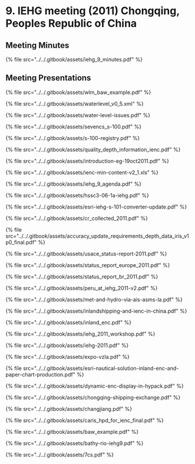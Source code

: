 # 9. IEHG meeting \(2011\) Chongqing, Peoples Republic of China

## Meeting Minutes

{% file src="../../.gitbook/assets/iehg\_9\_minutes.pdf" %}

## Meeting Presentations

{% file src="../../.gitbook/assets/wlm\_baw\_example.pdf" %}

{% file src="../../.gitbook/assets/waterlevel\_v0\_5.xml" %}

{% file src="../../.gitbook/assets/water-level-issues.pdf" %}

{% file src="../../.gitbook/assets/sevencs\_s-100.pdf" %}

{% file src="../../.gitbook/assets/s-100-registry.pdf" %}

{% file src="../../.gitbook/assets/quality\_depth\_information\_ienc.pdf" %}

{% file src="../../.gitbook/assets/introduction-eg-19oct2011.pdf" %}

{% file src="../../.gitbook/assets/ienc-min-content-v2\_1.xls" %}

{% file src="../../.gitbook/assets/iehg\_9\_agenda.pdf" %}

{% file src="../../.gitbook/assets/hssc3-06-1a-iehg.pdf" %}

{% file src="../../.gitbook/assets/esri-iehg-s-101-converter-update.pdf" %}

{% file src="../../.gitbook/assets/cr\_collected\_2011.pdf" %}

{% file src="../../.gitbook/assets/accuracy\_update\_requirements\_depth\_data\_iris\_v1p0\_final.pdf" %}

{% file src="../../.gitbook/assets/usace\_status-report-2011.pdf" %}

{% file src="../../.gitbook/assets/status\_report\_europe\_2011.pdf" %}

{% file src="../../.gitbook/assets/status\_report\_br\_2011.pdf" %}

{% file src="../../.gitbook/assets/peru\_at\_iehg\_2011-v2.pdf" %}

{% file src="../../.gitbook/assets/met-and-hydro-via-ais-asms-la.pdf" %}

{% file src="../../.gitbook/assets/inlandshipping-and-ienc-in-china.pdf" %}

{% file src="../../.gitbook/assets/inland\_enc.pdf" %}

{% file src="../../.gitbook/assets/iehg\_2011\_workshop.pdf" %}

{% file src="../../.gitbook/assets/iehg-2011.pdf" %}

{% file src="../../.gitbook/assets/expo-vzla.pdf" %}

{% file src="../../.gitbook/assets/esri-nautical-solution-inland-enc-and-paper-chart-production.pdf" %}

{% file src="../../.gitbook/assets/dynamic-enc-display-in-hypack.pdf" %}

{% file src="../../.gitbook/assets/chongqing-shipping-exchange.pdf" %}

{% file src="../../.gitbook/assets/changjiang.pdf" %}

{% file src="../../.gitbook/assets/caris\_hpd\_for\_ienc\_final.pdf" %}

{% file src="../../.gitbook/assets/baw\_example.pdf" %}

{% file src="../../.gitbook/assets/bathy-rio-iehg9.pdf" %}

{% file src="../../.gitbook/assets/7cs.pdf" %}



